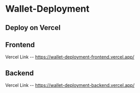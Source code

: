 ﻿# Wallet-Deployment

## Deploy on Vercel
## Frontend
Vercel Link
-- https://wallet-deployment-frontend.vercel.app/

## Backend
Vercel Link
-- https://wallet-deployment-backend.vercel.app/
